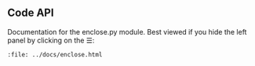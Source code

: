 ## Code API

Documentation for the enclose.py module. Best viewed if you hide the left panel by clicking on the ☰:

```{raw} html
:file: ../docs/enclose.html
```